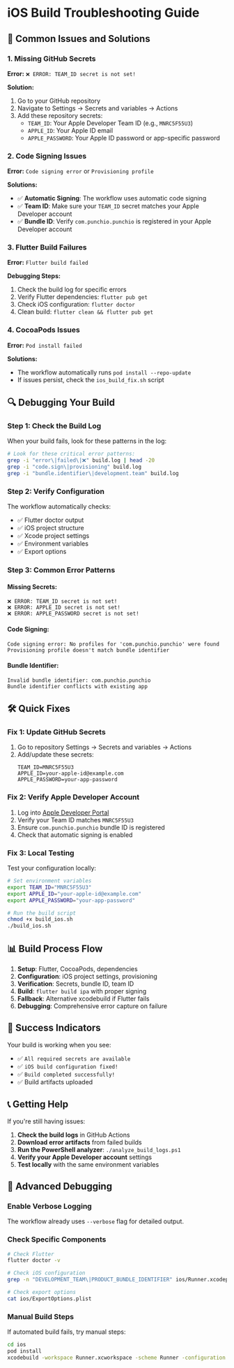 # iOS Build Troubleshooting Guide

## 🚨 **Common Issues and Solutions**

### 1. **Missing GitHub Secrets**
**Error:** `❌ ERROR: TEAM_ID secret is not set!`

**Solution:**
1. Go to your GitHub repository
2. Navigate to Settings → Secrets and variables → Actions
3. Add these repository secrets:
   - `TEAM_ID`: Your Apple Developer Team ID (e.g., `MNRC5F55U3`)
   - `APPLE_ID`: Your Apple ID email
   - `APPLE_PASSWORD`: Your Apple ID password or app-specific password

### 2. **Code Signing Issues**
**Error:** `Code signing error` or `Provisioning profile`

**Solutions:**
- ✅ **Automatic Signing**: The workflow uses automatic code signing
- ✅ **Team ID**: Make sure your `TEAM_ID` secret matches your Apple Developer account
- ✅ **Bundle ID**: Verify `com.punchio.punchio` is registered in your Apple Developer account

### 3. **Flutter Build Failures**
**Error:** `Flutter build failed`

**Debugging Steps:**
1. Check the build log for specific errors
2. Verify Flutter dependencies: `flutter pub get`
3. Check iOS configuration: `flutter doctor`
4. Clean build: `flutter clean && flutter pub get`

### 4. **CocoaPods Issues**
**Error:** `Pod install failed`

**Solutions:**
- The workflow automatically runs `pod install --repo-update`
- If issues persist, check the `ios_build_fix.sh` script

## 🔍 **Debugging Your Build**

### **Step 1: Check the Build Log**
When your build fails, look for these patterns in the log:

```bash
# Look for these critical error patterns:
grep -i "error\|failed\|❌" build.log | head -20
grep -i "code.sign\|provisioning" build.log
grep -i "bundle.identifier\|development.team" build.log
```

### **Step 2: Verify Configuration**
The workflow automatically checks:
- ✅ Flutter doctor output
- ✅ iOS project structure
- ✅ Xcode project settings
- ✅ Environment variables
- ✅ Export options

### **Step 3: Common Error Patterns**

#### **Missing Secrets:**
```
❌ ERROR: TEAM_ID secret is not set!
❌ ERROR: APPLE_ID secret is not set!
❌ ERROR: APPLE_PASSWORD secret is not set!
```

#### **Code Signing:**
```
Code signing error: No profiles for 'com.punchio.punchio' were found
Provisioning profile doesn't match bundle identifier
```

#### **Bundle Identifier:**
```
Invalid bundle identifier: com.punchio.punchio
Bundle identifier conflicts with existing app
```

## 🛠️ **Quick Fixes**

### **Fix 1: Update GitHub Secrets**
1. Go to repository Settings → Secrets and variables → Actions
2. Add/update these secrets:
   ```
   TEAM_ID=MNRC5F55U3
   APPLE_ID=your-apple-id@example.com
   APPLE_PASSWORD=your-app-password
   ```

### **Fix 2: Verify Apple Developer Account**
1. Log into [Apple Developer Portal](https://developer.apple.com)
2. Verify your Team ID matches `MNRC5F55U3`
3. Ensure `com.punchio.punchio` bundle ID is registered
4. Check that automatic signing is enabled

### **Fix 3: Local Testing**
Test your configuration locally:
```bash
# Set environment variables
export TEAM_ID="MNRC5F55U3"
export APPLE_ID="your-apple-id@example.com"
export APPLE_PASSWORD="your-app-password"

# Run the build script
chmod +x build_ios.sh
./build_ios.sh
```

## 📊 **Build Process Flow**

1. **Setup**: Flutter, CocoaPods, dependencies
2. **Configuration**: iOS project settings, provisioning
3. **Verification**: Secrets, bundle ID, team ID
4. **Build**: `flutter build ipa` with proper signing
5. **Fallback**: Alternative xcodebuild if Flutter fails
6. **Debugging**: Comprehensive error capture on failure

## 🚀 **Success Indicators**

Your build is working when you see:
- ✅ `All required secrets are available`
- ✅ `iOS build configuration fixed!`
- ✅ `Build completed successfully!`
- ✅ Build artifacts uploaded

## 📞 **Getting Help**

If you're still having issues:

1. **Check the build logs** in GitHub Actions
2. **Download error artifacts** from failed builds
3. **Run the PowerShell analyzer**: `./analyze_build_logs.ps1`
4. **Verify your Apple Developer account** settings
5. **Test locally** with the same environment variables

## 🔧 **Advanced Debugging**

### **Enable Verbose Logging**
The workflow already uses `--verbose` flag for detailed output.

### **Check Specific Components**
```bash
# Check Flutter
flutter doctor -v

# Check iOS configuration
grep -n "DEVELOPMENT_TEAM\|PRODUCT_BUNDLE_IDENTIFIER" ios/Runner.xcodeproj/project.pbxproj

# Check export options
cat ios/ExportOptions.plist
```

### **Manual Build Steps**
If automated build fails, try manual steps:
```bash
cd ios
pod install
xcodebuild -workspace Runner.xcworkspace -scheme Runner -configuration Release
```
